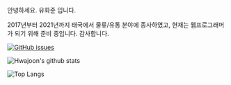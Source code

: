 안녕하세요.
유화준 입니다.

2017년부터 2021년까지 태국에서 물류/유통 분야에 종사하였고, 현재는 웹프로그래머가 되기 위해 준비 중입니다.
감사합니다.

[![GitHub issues](https://img.shields.io/github/issues/ghkwns5191/ghkwns5191.git?style=plastic)](https://github.com/ghkwns5191/ghkwns5191.git/issues)

![Hwajoon's github stats](https://github-readme-stats.vercel.app/api?username=ghkwns5191&show_icons=true&theme=gruvbox)

![Top Langs](https://github-readme-stats.vercel.app/api/top-langs/?username=ghkwns5191&layout=compact&theme=gruvbox)



